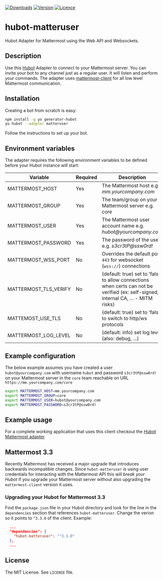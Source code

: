 [![Downloads](https://img.shields.io/npm/dm/hubot-matteruser.svg)](https://www.npmjs.com/package/hubot-matteruser)
[![Version](https://img.shields.io/npm/v/hubot-matteruser.svg)](https://github.com/loafoe/hubot-matteruser/releases)
[![Licence](https://img.shields.io/npm/l/express.svg)](https://github.com/loafoe/hubot-matteruser/blob/master/LICENSE)

# hubot-matteruser

Hubot Adapter for Mattermost using the Web API and Websockets.

## Description

Use this [Hubot](https://github.com/github/hubot) Adapter to connect to your Mattermost server. You can invite your bot to any channel just as a regular user. It will listen and perform your commands. The adapter uses [mattermost-client](https://github.com/loafoe/mattermost-client) for all low level Mattermost communication.


## Installation

Creating a bot from scratch is easy:

  ```sh
npm install -g yo generator-hubot
yo hubot --adapter matteruser
  ```
Follow the instructions to set up your bot. 

## Environment variables

The adapter requires the following environment variables to be defined before your Hubot instance will start:

| Variable | Required | Description |
|----------|----------|-------------|
| MATTERMOST\_HOST | Yes | The Mattermost host e.g. _mm.yourcompany.com_ |
| MATTERMOST\_GROUP | Yes | The team/group on your Mattermost server e.g. _core_ |
| MATTERMOST\_USER | Yes | The Mattermost user account name e.g. _hubot@yourcompany.com_ |
| MATTERMOST\_PASSWORD | Yes | The password of the user e.g. _s3cr3tP@ssw0rd!_ |
| MATTERMOST\_WSS\_PORT | No | Overrides the default port `443` for  websocket (`wss://`) connections |
| MATTERMOST\_TLS\_VERIFY | No | (default: true) set to 'false' to allow connections when certs can not be verified (ex: self-signed, internal CA, ... - MITM risks) |
| MATTEMOST\_USE\_TLS | No | (default: true) set to 'false' to switch to http/ws protocols |
| MATTERMOST\_LOG\_LEVEL | No | (default: info) set log level (also: debug, ...) |

## Example configuration

The below example assumes you have created a user `hubot@yourcompany.com` with username `hubot` and password `s3cr3tP@ssw0rd!` on your Mattermost server in the `core` team reachable on URL `https://mm.yourcompany.com/core`

  ```sh
export MATTERMOST_HOST=mm.yourcompany.com 
export MATTERMOST_GROUP=core
export MATTERMOST_USER=hubot@yourcompany.com
export MATTERMOST_PASSWORD=s3cr3tP@ssw0rd!
  ```

## Example usage

For a complete working application that uses this client checkout the [Hubot Mattermost adapter](https://github.com/loafoe/hubot-matteruser)

## Mattermost 3.3

Recently Mattermost has received a major upgrade that introduces backwards incompatible changes. Since `hubot-matteruser` is using user credentials for interacting with the Mattermost API this will *break your Hubot* if you upgrade your Mattermost server without also upgrading the `mattermost-client` version it uses.

### Upgrading your Hubot for Mattermost 3.3

Find the `package.json` file in your Hubot directory and look for the line in the `dependencies` section that references `hubot-matteruser`. Change the verion so it points to `^3.3.0` of the client. Example:

  ```json
    ...
    "dependencies": {
      "hubot-matteruser": "^3.3.0"
    },
    ...
  ```

## License

The MIT License. See `LICENSE` file.

